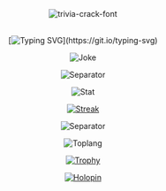 <div align="center">

<img src="https://user-images.githubusercontent.com/42694704/137451912-abe4edb4-a6a4-486b-84d2-6249551400fa.gif" alt="trivia-crack-font" border="0">

</div>

<br/>
  
<div align="center">
  
[![Typing SVG](https://readme-typing-svg.demolab.com?font=SF+Mono&weight=500&pause=100&color=E06C75&center=true&vCenter=true&width=435&lines=Do+you+know+what's+suck%3F;Java!)](https://git.io/typing-svg)

</div>

<div align="center">

![Joke](https://readme-jokes.vercel.app/api?theme=onedark)

![Separator](https://user-images.githubusercontent.com/50140834/151820615-e577f72a-81f9-444c-99e8-7cee404180de.png)

![Stat](https://github-readme-stats-git-masterrstaa-rickstaa.vercel.app/api?username=cpea2506&show_icons=true&theme=onedark)

[![Streak](http://github-readme-streak-stats.herokuapp.com?user=cpea2506&theme=onedark&date_format=j%2Fn%5B%2FY%5D)](https://git.io/streak-stats)

![Separator](https://user-images.githubusercontent.com/50140834/151820615-e577f72a-81f9-444c-99e8-7cee404180de.png)

![Toplang](https://github-readme-stats-git-masterrstaa-rickstaa.vercel.app/api/top-langs?&username=cpea2506&langs_count=6&&hide=ShaderLab,HLSL,css,scss&theme=onedark&layout=compact)
  
[![Trophy](https://github-profile-trophy.vercel.app/?username=cpea2506&theme=onedark&column=-1&margin-w=4&no-bg=true)](https://github.com/ryo-ma/github-profile-trophy)

[![Holopin](https://holopin.me/cpea2506)](https://holopin.io/@cpea2506)

</div>
